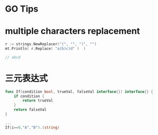 
# GO Tips

# multiple characters replacement

```go
r := strings.NewReplacer("(", "", ")", "")                                                                                                     
mt.Println( r.Replace( "a(b)c)d" )  )

// abcd
```

# 三元表达式

```go
func If(condition bool, trueVal, falseVal interface{}) interface{} {  
    if condition {
        return trueVal
    }
    return falseVal
}

...
If(i==0,"A","B").(string)
```
